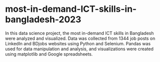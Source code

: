 # most-in-demand-ICT-skills-in-bangladesh-2023
In this data science project, the most in-demand ICT skills in Bangladesh were analyzed and visualized. Data was collected from 1344 job posts on LinkedIn and BDjobs websites using Python and Selenium. Pandas was used for data manipulation and analysis, and visualizations were created using matplotlib and Google spreadsheets.
